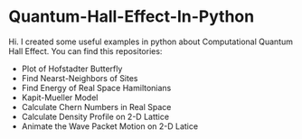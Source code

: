 # Quantum-Hall-Effect-In-Python
Hi. I created some useful examples in python about Computational Quantum Hall Effect. You can find this repositories:
- Plot of Hofstadter Butterfly
- Find Nearst-Neighbors of Sites
- Find Energy of Real Space Hamiltonians
- Kapit-Mueller Model
- Calculate Chern Numbers in Real Space
- Calculate Density Profile on 2-D Lattice
- Animate the Wave Packet Motion on 2-D Latice
